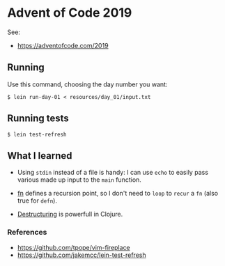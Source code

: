 # Advent of Code 2019

See:

- <https://adventofcode.com/2019>

## Running

Use this command, choosing the day number you want:

    $ lein run-day-01 < resources/day_01/input.txt

## Running tests

    $ lein test-refresh


## What I learned

- Using `stdin` instead of a file is handy: I can use `echo` to easily pass
  various made up input to the `main` function.

- [fn][fn] defines a recursion point, so I don't need to `loop` to `recur` a
  `fn` (also true for `defn`).

- [Destructuring][destruct] is powerfull in Clojure.

### References

- <https://github.com/tpope/vim-fireplace>
- <https://github.com/jakemcc/lein-test-refresh>

[fn]: https://clojure.org/reference/special_forms#fn
[destruct]: https://clojure.org/guides/destructuring
